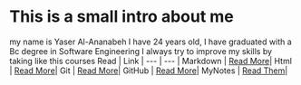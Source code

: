 # This is a small intro about me 
my name is Yaser Al-Ananabeh I have 24 years old, I have graduated with a Bc degree in Software Engineering I always try to improve my skills by taking like this courses
Read | Link |
--- | --- | 
Markdown | [Read More](https://guides.github.com/features/mastering-markdown/)|
Html | [Read More](https://www.w3schools.com/html/)|
Git | [Read More](https://git-scm.com/docs/gittutorial)|
GitHub | [Read More](https://github.com/)|
MyNotes | [Read Them](https://canvas.instructure.com/courses/2588809/assignments/20549499/submissions/29479667)|